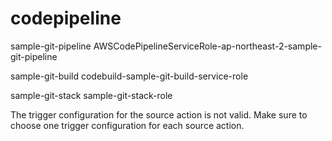 # codepipeline


sample-git-pipeline
AWSCodePipelineServiceRole-ap-northeast-2-sample-git-pipeline


sample-git-build
codebuild-sample-git-build-service-role


sample-git-stack
sample-git-stack-role


The trigger configuration for the source action is not valid. Make sure to choose one trigger configuration for each source action.